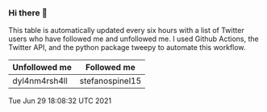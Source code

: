 ### Hi there 👋

This table is automatically updated every six hours with a list of Twitter users who have followed me and unfollowed me. I used Github Actions, the Twitter API, and the python package tweepy to automate this workflow.

| Unfollowed me |  Followed me |
| --- | --- |
|dyl4nm4rsh4ll|stefanospinel15|
Tue Jun 29 18:08:32 UTC 2021
